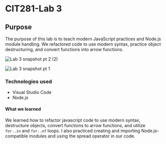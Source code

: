 # CIT281-Lab 3

## Purpose
The purpose of this lab is to teach modern JavaScript practices and Node.js module handling. We refactored code to use modern syntax, practice object destructuring, and convert functions into arrow functions.

![Lab 3 snapshot pt 2 (2)](https://github.com/Ileana10/CIT281-Lab-3/assets/169213876/aa4ad3c9-6fbc-4124-9e04-9fab7bbfdc92)

![Lab 3 snapshot pt 1](https://github.com/Ileana10/CIT281-Lab-3/assets/169213876/1767650d-5412-4ecc-a646-acdc2789d5c7)

### Technologies used

- Visual Studio Code
- Node.js


#### What we learned 
We learned how to refactor javascript code to use modern syntax, destructure objects, convert functions to arrow functions, and utilize `for..in` and `for..of` loops. I also practiced creating and importing Node.js-compatible modules and using the spread operator in our code. 
